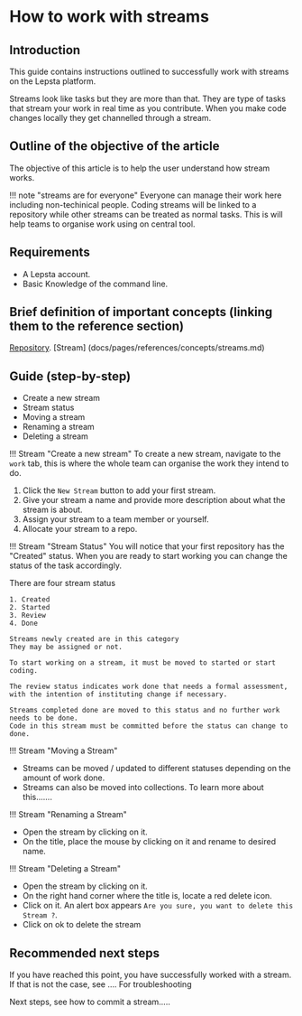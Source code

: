 # How to work with streams

## Introduction
This guide contains instructions outlined to successfully work with streams on the Lepsta platform.

Streams look like tasks but they are more than that. They are type of tasks that stream your work in real time as you contribute. When you make code changes locally they get channelled through a stream.


## Outline of the objective of the article
The objective of this article is to help the user understand how stream works.


!!! note "streams are for everyone"
    Everyone can manage their work here including non-techinical people. Coding streams will be linked to a repository while other streams can be treated as normal tasks. This is will help teams to organise work using on central tool.

## Requirements
  + A Lepsta account.
  + Basic Knowledge of the command line.
 

## Brief definition of important concepts (linking them to the reference section)
[Repository](docs/pages/references/concepts/repository.md).
[Stream] (docs/pages/references/concepts/streams.md)
 

## Guide (step-by-step)
  * Create a new stream
  * Stream status
  * Moving a stream
  * Renaming a stream
  * Deleting a stream



!!! Stream "Create a new stream"
  To create a new stream, navigate to the ``work`` tab, this is where the whole team can organise the work they intend to do. 

1.  Click the ``New Stream`` button to add your first stream.
2.  Give your stream a name and provide more description about what the stream is about.
3.  Assign your stream to a team member or yourself.
4. Allocate your stream to a repo.




!!! Stream "Stream Status"
  You will notice that your first repository has the "Created" status. When you are ready to start working you can change the status of the task accordingly.

  There are four stream status

    1. Created
    2. Started
    3. Review
    4. Done


 
```title="Created"
Streams newly created are in this category
They may be assigned or not.
```

```title="Started"
To start working on a stream, it must be moved to started or start coding.
```

```title="Review"
The review status indicates work done that needs a formal assessment, 
with the intention of instituting change if necessary. 
```

```title="Done"
Streams completed done are moved to this status and no further work needs to be done.
Code in this stream must be committed before the status can change to done.
```


!!! Stream "Moving a Stream"
* Streams can be moved / updated to different statuses depending on the amount of work done. 
* Streams can also be moved into collections. To learn more about this.......


!!! Stream "Renaming a Stream"
* Open the stream by clicking on it. 
* On the title, place the mouse by clicking on it and rename to desired name.


!!! Stream "Deleting a Stream"
* Open the stream by clicking on it. 
* On the right hand corner where the title is, locate a red delete icon.
* Click on it. An alert box appears `Are you sure, you want to delete this Stream ?`.
* Click on ok to delete the stream


## Recommended next steps

If you have reached this point, you have successfully worked with a stream. 
If that is not the case, see …. For troubleshooting

Next steps, see how to commit a stream.....
